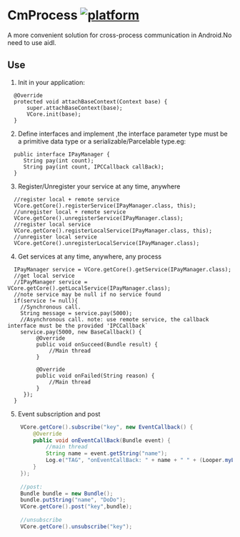 # CmProcess [![platform](https://img.shields.io/badge/platform-android-brightgreen.svg)](https://developer.android.com/index.html)

A more convenient solution for cross-process communication in Android.No need to use aidl.

## Use

1. Init in your application:
```
  @Override
  protected void attachBaseContext(Context base) {
      super.attachBaseContext(base);
      VCore.init(base);
  }
```
2. Define interfaces and implement ,the interface parameter type must be a primitive data type or a serializable/Parcelable type.eg:
```
  public interface IPayManager {
     String pay(int count);
     String pay(int count, IPCCallback callBack);
  }
```
3. Register/Unregister your service at any time, anywhere
```
  //register local + remote service
  VCore.getCore().registerService(IPayManager.class, this);
  //unregister local + remote service
  VCore.getCore().unregisterService(IPayManager.class);
  //register local service
  VCore.getCore().registerLocalService(IPayManager.class, this);
  //unregister local service
  VCore.getCore().unregisterLocalService(IPayManager.class);
```
4. Get services at any time, anywhere, any process
```
  IPayManager service = VCore.getCore().getService(IPayManager.class);
  //get local service
  //IPayManager service = VCore.getCore().getLocalService(IPayManager.class);
  //note service may be null if no service found
  if(service != null){
    //Synchronous call.
    String message = service.pay(5000);
    //Asynchronous call. note: use remote service, the callback interface must be the provided 'IPCCallback`
    service.pay(5000, new BaseCallback() {
         @Override
         public void onSucceed(Bundle result) {
             //Main thread
         }
    
         @Override
         public void onFailed(String reason) {
             //Main thread
         }
     });
  }
```
5. Event subscription and post
```java
    VCore.getCore().subscribe("key", new EventCallback() {
        @Override
        public void onEventCallBack(Bundle event) {
            //main thread
            String name = event.getString("name");
            Log.e("TAG", "onEventCallBack: " + name + " " + (Looper.myLooper() == Looper.getMainLooper()));
        }
    });
    
    //post:
    Bundle bundle = new Bundle();
    bundle.putString("name", "DoDo");
    VCore.getCore().post("key",bundle);
    
    //unsubscribe 
    VCore.getCore().unsubscribe("key");
```

